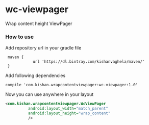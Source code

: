# wc-viewpager
Wrap content height ViewPager

### How to use
Add repository url in your gradle file
```
 maven {
            url 'https://dl.bintray.com/kishanvaghela/maven/'
 }
```

Add following dependencies
```
compile 'com.kishan.wrapcontentviewpager:wc-viewpager:1.0'
```

Now you can use anywhere in your layout
```xml
<com.kishan.wrapcontentviewpager.WcViewPager
          android:layout_width="match_parent"
          android:layout_height="wrap_content"
          />
```
